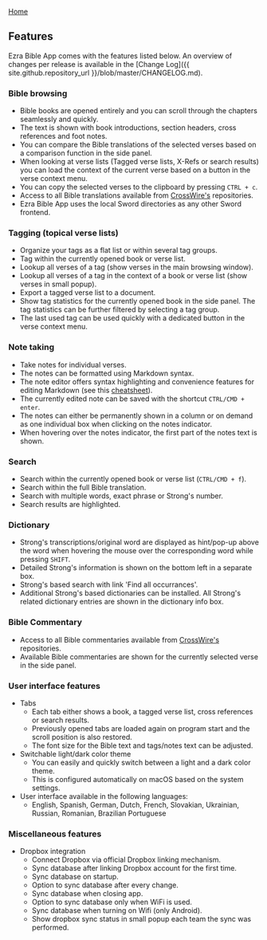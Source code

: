 <p id="navigation">
  <a href="https://ezrabibleapp.net">Home</a>
</p>

## Features

Ezra Bible App comes with the features listed below. An overview of changes per release is available in the [Change Log]({{ site.github.repository_url }}/blob/master/CHANGELOG.md). 

### Bible browsing

  * Bible books are opened entirely and you can scroll through the chapters seamlessly and quickly.
  * The text is shown with book introductions, section headers, cross references and foot notes.
  * You can compare the Bible translations of the selected verses based on a comparison function in the side panel.
  * When looking at verse lists (Tagged verse lists, X-Refs or search results) you can load the context of the current verse based on a button in the verse context menu.
  * You can copy the selected verses to the clipboard by pressing `CTRL + c`.
  * Access to all Bible translations available from [CrossWire's](http://www.crosswire.org) repositories.
  * Ezra Bible App uses the local Sword directories as any other Sword frontend.

### Tagging (topical verse lists)

  * Organize your tags as a flat list or within several tag groups.
  * Tag within the currently opened book or verse list.
  * Lookup all verses of a tag (show verses in the main browsing window).
  * Lookup all verses of a tag in the context of a book or verse list (show verses in small popup).
  * Export a tagged verse list to a document.
  * Show tag statistics for the currently opened book in the side panel. The tag statistics can be further filtered by selecting a tag group.
  * The last used tag can be used quickly with a dedicated button in the verse context menu.

### Note taking

  * Take notes for individual verses.
  * The notes can be formatted using Markdown syntax.
  * The note editor offers syntax highlighting and convenience features for editing Markdown
  (see this [cheatsheet](https://github.com/adam-p/markdown-here/wiki/Markdown-Cheatsheet)).
  * The currently edited note can be saved with the shortcut `CTRL/CMD + enter`.
  * The notes can either be permanently shown in a column or on demand as one individual box when clicking on the notes indicator.
  * When hovering over the notes indicator, the first part of the notes text is shown.

### Search

  * Search within the currently opened book or verse list (`CTRL/CMD + f`).
  * Search within the full Bible translation.
  * Search with multiple words, exact phrase or Strong's number.
  * Search results are highlighted.

### Dictionary

  - Strong's transcriptions/original word are displayed as hint/pop-up above the word when hovering the mouse over the corresponding word while pressing `SHIFT`.
  - Detailed Strong's information is shown on the bottom left in a separate box.
  - Strong's based search with link 'Find all occurrances'.
  - Additional Strong's based dictionaries can be installed. All Strong's related dictionary entries are shown in the dictionary info box.

### Bible Commentary

  - Access to all Bible commentaries available from [CrossWire's](http://www.crosswire.org) repositories.
  - Available Bible commentaries are shown for the currently selected verse in the side panel.

### User interface features

* Tabs
  * Each tab either shows a book, a tagged verse list, cross references or search results.
  * Previously opened tabs are loaded again on program start and the scroll position is also restored.
  * The font size for the Bible text and tags/notes text can be adjusted. 
* Switchable light/dark color theme
  * You can easily and quickly switch between a light and a dark color theme.
  * This is configured automatically on macOS based on the system settings.
* User interface available in the following languages:
  * English, Spanish, German, Dutch, French, Slovakian, Ukrainian, Russian, Romanian, Brazilian Portuguese

### Miscellaneous features

* Dropbox integration
  * Connect Dropbox via official Dropbox linking mechanism.
  * Sync database after linking Dropbox account for the first time.
  * Sync database on startup.
  * Option to sync database after every change.
  * Sync database when closing app.
  * Option to sync database only when WiFi is used.
  * Sync database when turning on Wifi (only Android).
  * Show dropbox sync status in small popup each team the sync was performed.